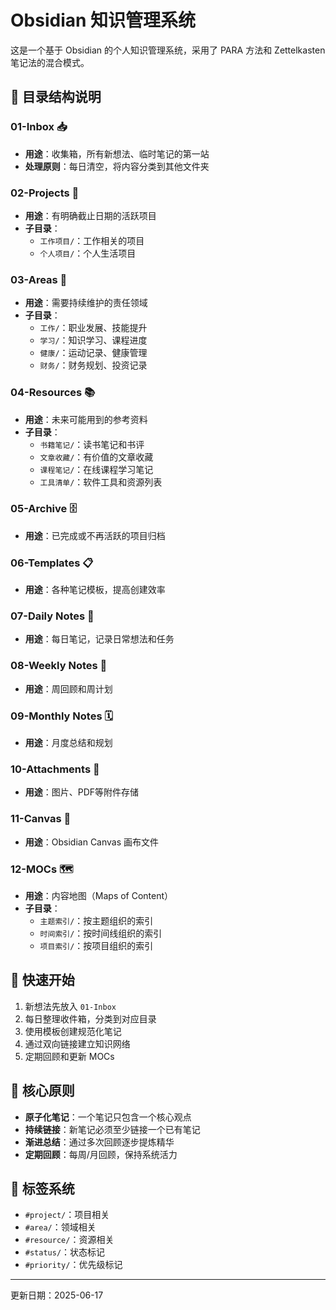 # Obsidian 知识管理系统

这是一个基于 Obsidian 的个人知识管理系统，采用了 PARA 方法和 Zettelkasten 笔记法的混合模式。

## 📁 目录结构说明

### 01-Inbox 📥
- **用途**：收集箱，所有新想法、临时笔记的第一站
- **处理原则**：每日清空，将内容分类到其他文件夹

### 02-Projects 🎯
- **用途**：有明确截止日期的活跃项目
- **子目录**：
  - `工作项目/`：工作相关的项目
  - `个人项目/`：个人生活项目

### 03-Areas 🔄
- **用途**：需要持续维护的责任领域
- **子目录**：
  - `工作/`：职业发展、技能提升
  - `学习/`：知识学习、课程进度
  - `健康/`：运动记录、健康管理
  - `财务/`：财务规划、投资记录

### 04-Resources 📚
- **用途**：未来可能用到的参考资料
- **子目录**：
  - `书籍笔记/`：读书笔记和书评
  - `文章收藏/`：有价值的文章收藏
  - `课程笔记/`：在线课程学习笔记
  - `工具清单/`：软件工具和资源列表

### 05-Archive 🗄️
- **用途**：已完成或不再活跃的项目归档

### 06-Templates 📋
- **用途**：各种笔记模板，提高创建效率

### 07-Daily Notes 📅
- **用途**：每日笔记，记录日常想法和任务

### 08-Weekly Notes 📆
- **用途**：周回顾和周计划

### 09-Monthly Notes 🗓️
- **用途**：月度总结和规划

### 10-Attachments 📎
- **用途**：图片、PDF等附件存储

### 11-Canvas 🎨
- **用途**：Obsidian Canvas 画布文件

### 12-MOCs 🗺️
- **用途**：内容地图（Maps of Content）
- **子目录**：
  - `主题索引/`：按主题组织的索引
  - `时间索引/`：按时间线组织的索引
  - `项目索引/`：按项目组织的索引

## 🚀 快速开始

1. 新想法先放入 `01-Inbox`
2. 每日整理收件箱，分类到对应目录
3. 使用模板创建规范化笔记
4. 通过双向链接建立知识网络
5. 定期回顾和更新 MOCs

## 🔗 核心原则

- **原子化笔记**：一个笔记只包含一个核心观点
- **持续链接**：新笔记必须至少链接一个已有笔记
- **渐进总结**：通过多次回顾逐步提炼精华
- **定期回顾**：每周/月回顾，保持系统活力

## 📌 标签系统

- `#project/`：项目相关
- `#area/`：领域相关
- `#resource/`：资源相关
- `#status/`：状态标记
- `#priority/`：优先级标记

---
更新日期：2025-06-17

